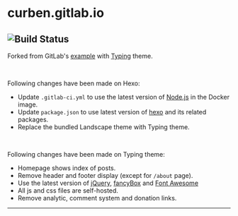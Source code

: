 curben.gitlab.io
=====================

![Build Status](https://gitlab.com/curben/curben.gitlab.io/badges/master/pipeline.svg)
---

Forked from GitLab's [example](https://gitlab.com/pages/hexo) with [Typing](https://github.com/geekplux/hexo-theme-typing) theme.

<br>

Following changes have been made on Hexo:
- Update `.gitlab-ci.yml` to use the latest version of [Node.js](https://hub.docker.com/_/node/) in the Docker image.
- Update `package.json` to use latest version of [hexo](https://www.npmjs.com/package/hexo) and its related packages.
- Replace the bundled Landscape theme with Typing theme.

<br>

Following changes have been made on Typing theme:
- Homepage shows index of posts.
- Remove header and footer display (except for `/about` page).
- Use the latest version of [jQuery](https://jquery.com/download/), [fancyBox](https://github.com/fancyapps/fancyBox/releases) and [Font Awesome](https://github.com/FortAwesome/Font-Awesome/releases)
- All js and css files are self-hosted.
- Remove analytic, comment system and donation links.

---

[ci]: https://about.gitlab.com/features/gitlab-ci-cd/
[hexo]: https://hexo.io/
[hexo-server]: https://hexo.io/docs/server.html
[install]: https://hexo.io/docs/index.html#Installation
[documentation]: https://hexo.io/docs/
[gitlab-pages]: https://docs.gitlab.com/ee/user/project/pages/index.html
